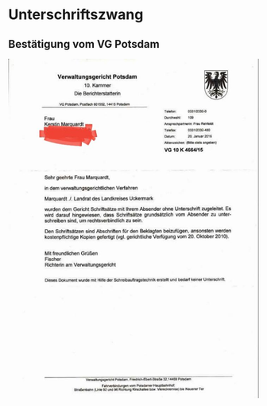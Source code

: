 # Unterschriftszwang

## Bestätigung vom VG Potsdam
![Bestätigung vom VG Potsdam](/unterschrift/unterschriftzwang-001.jpg)
